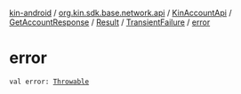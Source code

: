 [kin-android](../../../../../index.md) / [org.kin.sdk.base.network.api](../../../../index.md) / [KinAccountApi](../../../index.md) / [GetAccountResponse](../../index.md) / [Result](../index.md) / [TransientFailure](index.md) / [error](./error.md)

# error

`val error: `[`Throwable`](https://kotlinlang.org/api/latest/jvm/stdlib/kotlin/-throwable/index.html)